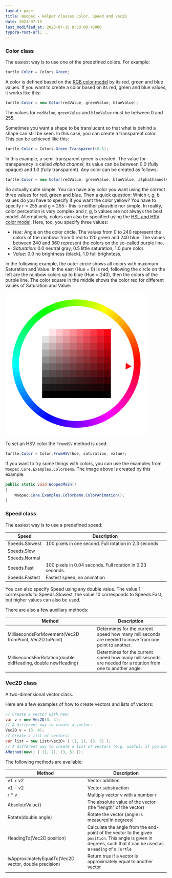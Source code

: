 ```yaml
---
layout: page
title: Woopec - Helper classes Color, Speed and Vec2D
date: 2023-07-15
last_modified_at: 2023-07-15 8:30:00 +0000
typora-root-url: ..
---
```


### Color class

The easiest way is to use one of the predefined colors. For example:

```c#
turtle.Color = Colors.Green;
```

A color is defined based on the [RGB color model](https://en.wikipedia.org/wiki/RGB_color_model) by its red, green and blue values. If you want to create a color based on its red, green and blue values, it works like this:

```c#
turtle.Color = new Color(redValue, greenValue, blueValue);
```

The values for `redValue`, `greenValue` and `blueValue` must be between 0 and 255.

Sometimes you want a shape to be translucent so that what is behind a shape can still be seen. In this case, you can create a transparent color. This can be achieved like this:

```c#
turtle.Color = Colors.Green.Transparent(0.5);
```

In this example, a semi-transparent green is created. The value for transparency is called *alpha channel*, its value can be between 0.0 (fully opaque) and 1.0 (fully transparent). Any color can be created as follows:

```c#
turtle.Color = new Color(redValue, greenValue, blueValue, alphaChannelValue);
```

So actually quite simple. You can have any color you want using the correct three values for red, green and blue. Then a quick question: Which r, g, b values do you have to specify if you want the color yellow? You have to specify r = 255 and g = 255 - this is neither plausible nor simple. In reality, color perception is very complex and r, g, b values are not always the best model. Alternatively, colors can also be specified using the [HSL and HSV  color model](https://en.wikipedia.org/wiki/HSL_and_HSV). Here, too, you specify three values:

* *Hue*: Angle on the color circle. The values from 0 to 240 represent the colors of the rainbow: from 0 red to 120 green and 240 blue. The values between 240 and 360 represent the colors on the so-called purple line.
* *Saturation*: 0.0 neutral gray, 0.5 little saturation, 1.0 pure color.
* *Value*:  0.0 no brightness (black), 1.0 full brighntess.

In the following example, the outer circle shows all colors with maximum Saturation and Value. In the east (Hue = 0) is red, following the circle on the left are the rainbow colors up to blue (Hue = 240), then the colors of the purple line. The color square in the middle shows the color red for different values of Saturation and Value:

![image-20230715194733267](/assets/images/WoopecHSVColorSample.png)

To set an HSV color the `FromHSV` method is used:

```csharp
turtle.Color = Color.FromHSV(hue, saturation, value);
```

If you want to try some things with colors, you can use the examples from `Woopec.Core.Examples.ColorDemo`.  The image above is created by this example:

```csharp
public static void WoopecMain()
{
    Woopec.Core.Examples.ColorDemo.ColorAnimation();
}
```



### Speed class

The easiest way is to use a predefined speed:

| **Speed**      | **Description**                                            |
| -------------- | ---------------------------------------------------------- |
| Speeds.Slowest | 100 pixels in one second. Full rotation in 2.3 seconds.    |
| Speeds.Slow    |                                                            |
| Speeds.Normal  |                                                            |
| Speeds.Fast    | 100 pixels in 0.04 seconds. Full rotation in 0.23 seconds. |
| Speeds.Fastest | Fastest speed, no animation                                |

You can also specify Speed using any double value. The value 1 corresponds to Speeds.Slowest, the value 10 corresponds to Speeds.Fast, but higher values can also be used. 

There are also a few auxiliary methods:

| Method                                                       | Description                                                  |
| ------------------------------------------------------------ | ------------------------------------------------------------ |
| MillisecondsForMovement(Vec2D fromPoint, Vec2D toPoint)      | Determines for the current speed how many milliseconds are needed to move from one point to another. |
| MillisecondsForRotation(double oldHeading, double newHeading) | Determines for the current speed how many milliseconds are needed for a rotation from one to another angle. |


### Vec2D class

A two-dimensional vector class.

Here are a few examples of how to create vectors and lists of vectors:

```c#
// Create a vector with new:
var v = new Vec2D(3, 4);
// A different way to create a vector:
Vec2D v = (3, 4);
// Create a list of vectors:
var list = new List<Vec2D> { (1, 2), (3, 5) };
// A different way to create a list of vectors (e.g. useful, if you want to pass it to a method)
AMethod(new() { (1, 2), (3, 5) });
```

The following methods are available:

| Method  | Description  |
| ------- | ------------ |
| v1 + v2 | Vector addition |
| v1 - v2 | Vector substraction |
| r * v | Multiply vector v with a number r |
| AbsoluteValue() | The absolute value of the vector (the "length" of the vector) |
| Rotate(double angle) | Rotate the vector (angle is measured in degrees) |
| HeadingTo(Vec2D position) | Calculate the angle from the end-point of the vector to the given `position`. This angle is given in degrees, such that it can be used as a `Heading` of a `Turtle` |
| IsApproximatelyEqualTo(Vec2D vector, double precision) | Return true if a vector is approximately equal to another vector |
|  |  |




